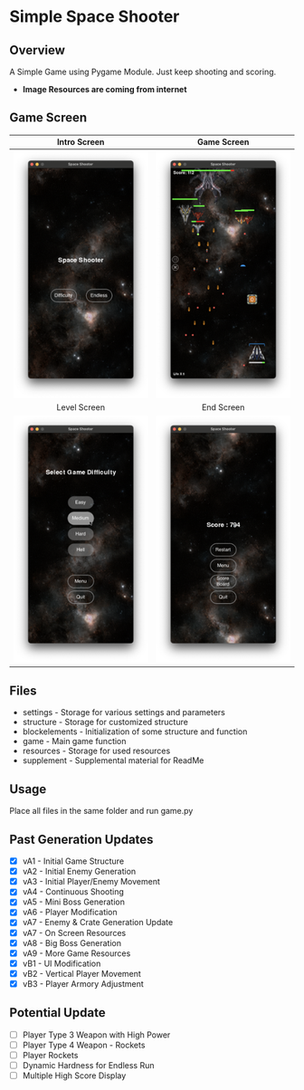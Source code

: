 # Simple Space Shooter

## Overview
A Simple Game using Pygame Module. Just keep shooting and scoring.

- **Image Resources are coming from internet**

## Game Screen
|                                      Intro Screen                                       |                                      Game Screen                                       |
|:---------------------------------------------------------------------------------------:|:--------------------------------------------------------------------------------------:|
| ![](https://github.com/UniKerogen/space-shooter/blob/main/supplements/intro_screen.png) | ![](https://github.com/UniKerogen/space-shooter/blob/main/supplements/endless_run.png) | 
|                                      Level Screen                                       |                                       End Screen                                       |
| ![](https://github.com/UniKerogen/space-shooter/blob/main/supplements/level_screen.png) | ![](https://github.com/UniKerogen/space-shooter/blob/main/supplements/end_screen.png)  |


## Files
- settings - Storage for various settings and parameters
- structure - Storage for customized structure
- blockelements - Initialization of some structure and function
- game - Main game function
- resources - Storage for used resources
- supplement - Supplemental material for ReadMe

## Usage
Place all files in the same folder and run game.py

## Past Generation Updates
- [x] vA1 - Initial Game Structure
- [x] vA2 - Initial Enemy Generation
- [x] vA3 - Initial Player/Enemy Movement
- [x] vA4 - Continuous Shooting
- [x] vA5 - Mini Boss Generation
- [x] vA6 - Player Modification
- [x] vA7 - Enemy & Crate Generation Update
- [x] vA7 - On Screen Resources
- [x] vA8 - Big Boss Generation
- [x] vA9 - More Game Resources
- [x] vB1 - UI Modification
- [x] vB2 - Vertical Player Movement
- [x] vB3 - Player Armory Adjustment

## Potential Update
- [ ] Player Type 3 Weapon with High Power
- [ ] Player Type 4 Weapon - Rockets
- [ ] Player Rockets
- [ ] Dynamic Hardness for Endless Run
- [ ] Multiple High Score Display

